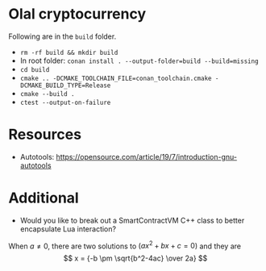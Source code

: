# Olal cryptocurrency

Following are in the `build` folder.

- `rm -rf build && mkdir build`
- In root folder: `conan install . --output-folder=build --build=missing`
- `cd build`
- `cmake .. -DCMAKE_TOOLCHAIN_FILE=conan_toolchain.cmake -DCMAKE_BUILD_TYPE=Release`
- `cmake --build .`
- `ctest --output-on-failure`


# Resources

- Autotools: https://opensource.com/article/19/7/introduction-gnu-autotools


# Additional

- Would you like to break out a SmartContractVM C++ class to better encapsulate Lua interaction? 

When $a \ne 0$, there are two solutions to $(ax^2 + bx + c = 0)$ and they are
$$ x = {-b \pm \sqrt{b^2-4ac} \over 2a} $$